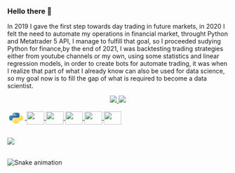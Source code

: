 ### Hello there 👋

In 2019 I gave the first step towards day trading in future markets, in 2020 I felt the need to automate my operations in financial market, throught Python and Metatrader 5 API, I manage to fulfill that goal, so I proceeded sudying Python for finance,by the end of 2021, I was backtesting trading strategies either from youtube channels or my own, using some statistics and linear regression models, in order to create bots for automate trading, it was when I realize that part of what I already know can also be used for data science, so my goal now is to fill the gap of what is required to become a data scientist.        

<!--
**Fernandopsf/FernandoPSF** is a ✨ _special_ ✨ repository because its `README.md` (this file) appears on your GitHub profile.

Here are some ideas to get you started:

- 🔭 I’m currently working on ...
- 🌱 I’m currently learning Data Science (reading: Biostatistic,by Sonia Vieira)
- 👯 I’m looking to collaborate on ...
- 🤔 I’m looking for help with ...
- 💬 Ask me about ...
- 📫 How to reach me: ...
- 😄 Pronouns: ...
- ⚡ Fun fact: I Started
-->
<div align="center">
  <a href="https://github.com/rafaballerini">
  <img height="180em" src="https://github-readme-stats.vercel.app/api?username=Fernandopsf&show_icons=true&theme=cyan&include_all_commits=true&count_private=true"/>
  <img height="180em" src="https://github-readme-stats.vercel.app/api/top-langs/?username=Fernandopsf&layout=compact&langs_count=7&theme=cyan"/>
</div>

<div style="display: inline_block"><br>

  <img align="center" height="30" width="40" src="https://raw.githubusercontent.com/devicons/devicon/master/icons/python/python-original.svg">
  <img align="center" height="30" width="40" src="https://cdn.jsdelivr.net/gh/devicons/devicon/icons/jupyter/jupyter-original-wordmark.svg" />
  <img align="center" height="30" width="40" src="https://cdn.jsdelivr.net/gh/devicons/devicon/icons/pandas/pandas-original-wordmark.svg" />
  <img align="center" height="30" width="40" src="https://cdn.jsdelivr.net/gh/devicons/devicon/icons/numpy/numpy-original-wordmark.svg" />
  <img align="center" height="30" width="40" src="https://cdn.jsdelivr.net/gh/devicons/devicon/icons/postgresql/postgresql-original-wordmark.svg" />
  <img align="center" height="30" width="40" src="https://cdn.jsdelivr.net/gh/devicons/devicon/icons/git/git-original-wordmark.svg" />
  
  
 
 
</div>

##
<div> 
  <a href="https://www.linkedin.com/in/fernando-pereira-9b8ba9108/" target="_blank"><img src="https://img.shields.io/badge/-LinkedIn-%230077B5?style=for-the-badge&logo=linkedin&logoColor=white" target="_blank"></a> 
 </div>
 
##
<div> 

 ![Snake animation](https://github.com/Fernandopsf/FernandoPSF/blob/output/github-contribution-grid-snake.svg)
 
 </div> 
